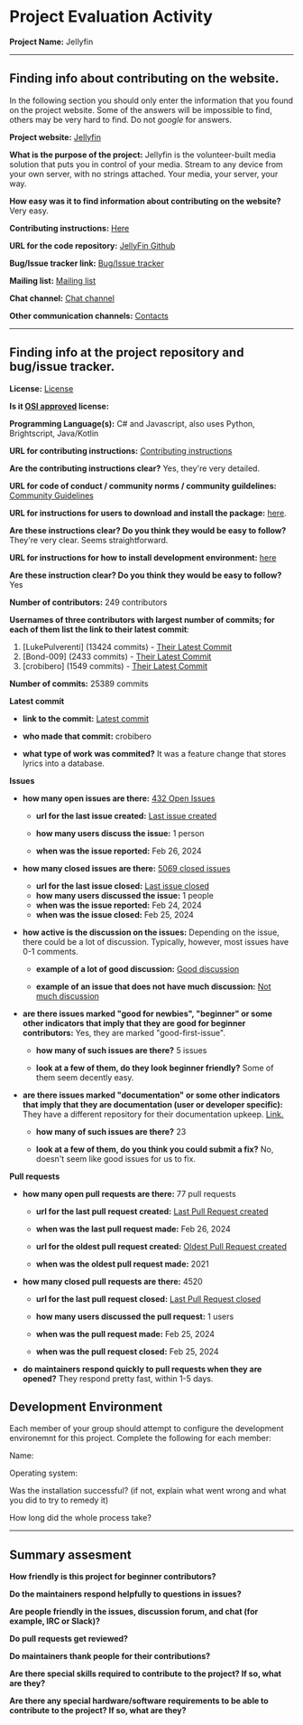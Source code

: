 # Project Evaluation Activity



__Project Name:__  Jellyfin


---

## Finding info about contributing on the website.

In the following section you should only enter the information that you
found on the project website. Some of the answers will be impossible to find, others
may be very hard to find. Do not _google_ for answers.

__Project website:__ [Jellyfin](https://jellyfin.org/)

__What is the purpose of the project:__ Jellyfin is the volunteer-built media solution that puts you in control of your media. Stream to any device from your own server, with no strings attached. Your media, your server, your way.


__How easy was it to find information about contributing on the website?__ Very easy.


__Contributing instructions:__ [Here](https://jellyfin.org/contribute) 

__URL for the code repository:__ [JellyFin Github](https://github.com/jellyfin/jellyfin)

__Bug/Issue tracker link:__ [Bug/Issue tracker](https://github.com/jellyfin/jellyfin/issues)

__Mailing list:__ [Mailing list](https://forum.jellyfin.org/t-jellyfin-newsletter-plugin)

__Chat channel:__ [Chat channel](https://matrix.to/#/#jellyfinorg:matrix.org)

__Other communication channels:__ [Contacts](https://jellyfin.org/contact)


---

## Finding info at the project repository and bug/issue tracker.

__License:__ [License](https://github.com/jellyfin/jellyfin/blob/master/LICENSE)

__Is it [OSI approved](https://opensource.org/licenses/alphabetical) license:__ 

__Programming Language(s):__ C# and Javascript, also uses Python, Brightscript, Java/Kotlin

__URL for contributing instructions:__ [Contributing instructions](https://jellyfin.org/docs/general/contributing/)

__Are the contributing instructions clear?__ Yes, they're very detailed.


__URL for code of conduct / community norms / community guildelines:__ [Community Guidelines](https://jellyfin.org/docs/general/community-standards/)

__URL for instructions for users to download and install the package:__  [here](https://github.com/jellyfin/jellyfin/blob/master/README.md). 


__Are these instructions clear? Do you think they would be easy to follow?__ They're very clear. Seems straightforward.


__URL for instructions for how to install development environment:__ [here](https://github.com/jellyfin/jellyfin/blob/master/README.md)


__Are these instruction clear? Do you think they would be easy to follow?__ Yes


__Number of contributors:__ 249 contributors


__Usernames of three contributors with largest number of commits; for
each of them list the link to their latest commit__:

1. [LukePulverenti] (13424 commits) - [Their Latest Commit](https://github.com/jellyfin/jellyfin/commit/c32d8656382a0eacb301692e0084377fc433ae9b)
1. [Bond-009] (2433 commits) - [Their Latest Commit](https://github.com/jellyfin/jellyfin/commit/c72bd8a09292e8ee4a42abbdcc1df7bf283a6d55)
1. [crobibero] (1549 commits) - [Their Latest Commit](https://github.com/jellyfin/jellyfin/commit/0bc41c015f4ec907de75fe215589b7e30a819b54)


__Number of commits:__ 25389 commits

__Latest commit__ 

- __link to the commit:__ [Latest commit](https://github.com/jellyfin/jellyfin/commit/0bc41c015f4ec907de75fe215589b7e30a819b54)

- __who made that commit:__ crobibero

- __what type of work was commited?__ It was a feature change that stores lyrics into a database.


__Issues__

- __how many open issues are there:__ [432 Open Issues](https://github.com/jellyfin/jellyfin/issues)

    - __url for the last issue created:__ [Last issue created](https://github.com/jellyfin/jellyfin/issues/11066)

    - __how many users discuss the issue:__ 1 person
    
    - __when was the issue reported:__ Feb 26, 2024
    

- __how many closed issues are there:__ [5069 closed issues](https://github.com/jellyfin/jellyfin/issues?q=is%3Aissue+is%3Aclosed)
    - __url for the last issue closed:__ [Last issue closed](https://github.com/jellyfin/jellyfin/issues/11059)
    - __how many users discussed the issue:__ 1 people
    - __when was the issue reported:__ Feb 24, 2024
    - __when was the issue closed:__ Feb 25, 2024

- __how active is the discussion on the issues:__ Depending on the issue, there could be a lot of discussion. Typically, however, most issues have 0-1 comments.

    - __example of a lot of good discussion:__ [Good discussion](https://github.com/jellyfin/jellyfin/issues/2547)
    
    - __example of an issue that does not have much discussion:__ [Not much discussion](https://github.com/jellyfin/jellyfin/issues/11015)



- __are there issues marked "good for newbies", "beginner" or some other indicators that imply that they are good for beginner contributors:__  Yes, they are marked "good-first-issue".

    - __how many of such issues are there?__ 5 issues
    
    - __look at a few of them, do they look beginner friendly?__ Some of them seem decently easy.



- __are there issues marked "documentation" or some other indicators that imply that they are documentation (user or developer specific):__ They have a different repository for their documentation upkeep. [Link.](https://github.com/jellyfin/jellyfin.org)

    - __how many of such issues are there?__ 23
    
    - __look at a few of them, do you think you could submit a fix?__ No, doesn't seem like good issues for us to fix.



__Pull requests__

- __how many open pull requests are there:__ 77 pull requests

    - __url for the last pull request created:__ [Last Pull Request created](https://github.com/jellyfin/jellyfin/pull/11067)
    
    - __when was the last pull request made:__ Feb 26, 2024

    - __url for the oldest pull request created:__ [Oldest Pull Request created](https://github.com/jellyfin/jellyfin/pull/5366)
    
    - __when was the oldest pull request made:__ 2021

- __how many closed pull requests are there:__ 4520

    - __url for the last pull request closed:__ [Last Pull Request closed](https://github.com/jellyfin/jellyfin/pull/11064)
    
    - __how many users discussed the pull request:__ 1 users
    
    - __when was the pull request made:__  Feb 25, 2024
    
    - __when was the pull request closed:__ Feb 25, 2024
    

- __do maintainers respond quickly to pull requests when they are opened?__ They respond pretty fast, within 1-5 days.


## Development Environment 

Each member of your group should attempt to configure the development environemnt 
for this project. Complete the following for each member:

Name: 

Operating system: 

Was the installation successful? (if not, explain what went wrong and 
what you did to try to remedy it)

How long did the whole process take? 


---


## Summary assesment
__How friendly is this project for beginner contributors?__




__Do the maintainers respond helpfully to questions in issues?__



__Are people friendly in the issues, discussion forum, and chat (for example, IRC or Slack)?__




__Do pull requests get reviewed?__



__Do maintainers thank people for their contributions?__



__Are there special skills required to contribute to the project? If so, what are they?__



__Are there any special hardware/software requirements to be able to contribute to the project? If so, what are they?__
